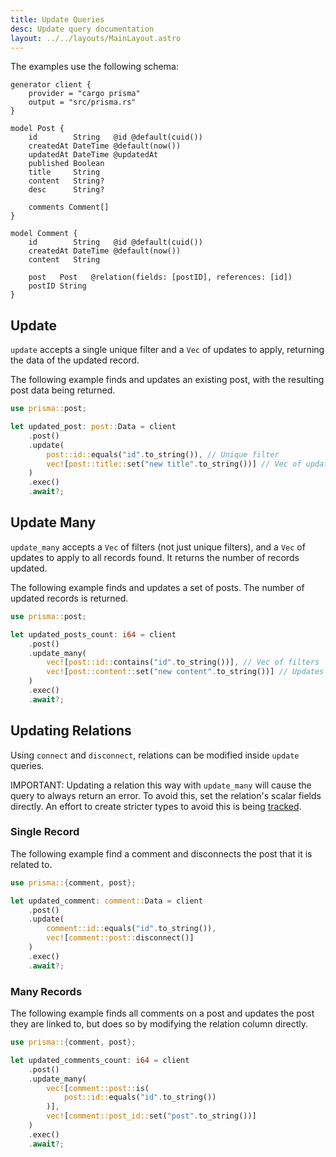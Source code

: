 ```yaml
---
title: Update Queries
desc: Update query documentation
layout: ../../layouts/MainLayout.astro
---
```


The examples use the following schema:

```prisma
generator client {
    provider = "cargo prisma"
    output = "src/prisma.rs"
}

model Post {
    id        String   @id @default(cuid())
    createdAt DateTime @default(now())
    updatedAt DateTime @updatedAt
    published Boolean
    title     String
    content   String?
    desc      String?

    comments Comment[]
}

model Comment {
    id        String   @id @default(cuid())
    createdAt DateTime @default(now())
    content   String

    post   Post   @relation(fields: [postID], references: [id])
    postID String
}
```

## Update

`update` accepts a single unique filter and a `Vec` of updates to apply, returning the data of the updated record.

The following example finds and updates an existing post, with the resulting post data being returned.

```rust
use prisma::post;

let updated_post: post::Data = client
    .post()
    .update(
        post::id::equals("id".to_string()), // Unique filter
        vec![post::title::set("new title".to_string())] // Vec of updates
    )
    .exec()
    .await?;
```

## Update Many

`update_many` accepts a `Vec` of filters (not just unique filters), and a `Vec` of updates to apply to all records found.
It returns the number of records updated.

The following example finds and updates a set of posts. The number of updated records is returned.

```rust
use prisma::post;

let updated_posts_count: i64 = client
    .post()
    .update_many(
        vec![post::id::contains("id".to_string())], // Vec of filters
        vec![post::content::set("new content".to_string())] // Updates to be applied to each record
    )
    .exec()
    .await?;
```

## Updating Relations

Using `connect` and `disconnect`, relations can be modified inside `update` queries.

IMPORTANT: Updating a relation this way with `update_many` will cause the query to always return an error.
To avoid this, set the relation's scalar fields directly.
An effort to create stricter types to avoid this is being [tracked]().

### Single Record

The following example find a comment and disconnects the post that it is related to.

```rust
use prisma::{comment, post};

let updated_comment: comment::Data = client
    .post()
    .update(
        comment::id::equals("id".to_string()),
        vec![comment::post::disconnect()]
    )
    .exec()
    .await?;
```

### Many Records

The following example finds all comments on a post and updates the post they are linked to, but does so by modifying the relation column directly.

```rust
use prisma::{comment, post};

let updated_comments_count: i64 = client
    .post()
    .update_many(
        vec![comment::post::is(
            post::id::equals("id".to_string())
        )],
        vec![comment::post_id::set("post".to_string())]
    )
    .exec()
    .await?;
```
